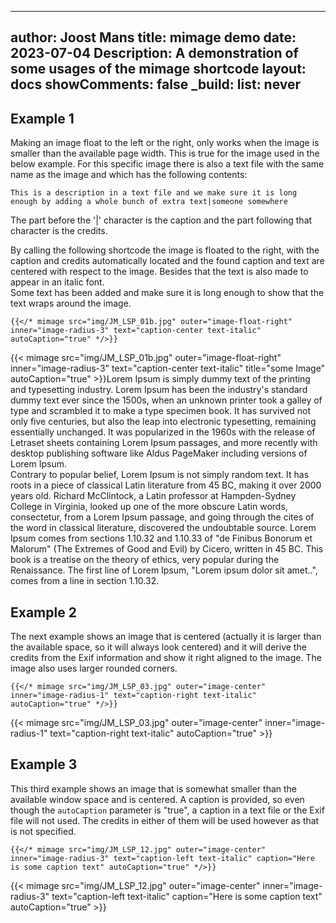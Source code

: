 <!-- cSpell:ignore Joost mimage shortcode Letraset Aldus Clintock consectetur undoubtable Finibus Bonorum Malorum amet exif -->
<!-- markdownlint-disable MD003 MD022 MD041 -->
---
author: Joost Mans
title: mimage demo
date: 2023-07-04
Description: A demonstration of some usages of the mimage shortcode
layout: docs
showComments: false
_build:
  list: never
---
<!-- markdownlint-enable MD022 MD041 -->

## Example 1

Making an image float to the left or the right, only works when the image is smaller than the available page width. This is true for the image used in the below example. For this specific image there is also a text file with the same name as the image and which has the following contents:

```text
This is a description in a text file and we make sure it is long enough by adding a whole bunch of extra text|someone somewhere
```

The part before the '|' character is the caption and the part following that character is the credits.

By calling the following shortcode the image is floated to the right, with the caption and credits automatically located and the found caption and text are centered with respect to the image. Besides that the text is also made to appear in an italic font.  
Some text has been added and make sure it is long enough to show that the text wraps around the image.

<!-- markdownlint-disable MD037 -->
```go-html-template
{{</* mimage src="img/JM_LSP_01b.jpg" outer="image-float-right" inner="image-radius-3" text="caption-center text-italic" autoCaption="true" */>}}
```
<!-- markdownlint-enable MD037 -->

{{< mimage src="img/JM_LSP_01b.jpg" outer="image-float-right" inner="image-radius-3" text="caption-center text-italic" title="some Image" autoCaption="true" >}}Lorem Ipsum is simply dummy text of the printing and typesetting industry. Lorem Ipsum has been the industry's standard dummy text ever since the 1500s, when an unknown printer took a galley of type and scrambled it to make a type specimen book. It has survived not only five centuries, but also the leap into electronic typesetting, remaining essentially unchanged. It was popularized in the 1960s with the release of Letraset sheets containing Lorem Ipsum passages, and more recently with desktop publishing software like Aldus PageMaker including versions of Lorem Ipsum.  
Contrary to popular belief, Lorem Ipsum is not simply random text. It has roots in a piece of classical Latin literature from 45 BC, making it over 2000 years old. Richard McClintock, a Latin professor at Hampden-Sydney College in Virginia, looked up one of the more obscure Latin words, consectetur, from a Lorem Ipsum passage, and going through the cites of the word in classical literature, discovered the undoubtable source. Lorem Ipsum comes from sections 1.10.32 and 1.10.33 of "de Finibus Bonorum et Malorum" (The Extremes of Good and Evil) by Cicero, written in 45 BC. This book is a treatise on the theory of ethics, very popular during the Renaissance. The first line of Lorem Ipsum, "Lorem ipsum dolor sit amet..", comes from a line in section 1.10.32.

## Example 2

The next example shows an image that is centered (actually it is larger than the available space, so it will always look centered) and it will derive the credits from the Exif information and show it right aligned to the image. The image also uses larger rounded corners.

<!-- markdownlint-disable MD037 -->
```go-html-template
{{</* mimage src="img/JM_LSP_03.jpg" outer="image-center" inner="image-radius-1" text="caption-right text-italic" autoCaption="true" */>}}  
```
<!-- markdownlint-enable MD037 -->

{{< mimage src="img/JM_LSP_03.jpg" outer="image-center" inner="image-radius-1" text="caption-right text-italic" autoCaption="true" >}}

## Example 3

This third example shows an image that is somewhat smaller than the available window space and is centered. A caption is provided, so even though the `autoCaption` parameter is "true", a caption in a text file or the Exif file will not used. The credits in either of them will be used however as that is not specified.

<!-- markdownlint-disable MD037 -->
```go-html-template
{{</* mimage src="img/JM_LSP_12.jpg" outer="image-center" inner="image-radius-3" text="caption-left text-italic" caption="Here is some caption text" autoCaption="true" */>}}
```
<!-- markdownlint-enable MD037 -->

{{< mimage src="img/JM_LSP_12.jpg" outer="image-center" inner="image-radius-3" text="caption-left text-italic" caption="Here is some caption text" autoCaption="true" >}}
